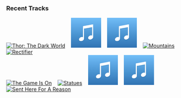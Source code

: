 ### Recent Tracks
[<img src='https://lastfm.freetls.fastly.net/i/u/300x300/dc3002613ee44b7199f189916cddc887.png' width='16%' height='16%' alt='Thor: The Dark World'>](https://www.last.fm/music/brian%2btyler/_/thor%253a%2bthe%2bdark%2bworld)&nbsp;&nbsp;&nbsp;&nbsp;[<img src='https://github.com/atfinke/atfinke/blob/master/placeholder.jpeg?raw=true' width='16%' height='16%' alt='Los Muertos Vivos Estan - From “Spectre” Soundtrack'>](https://www.last.fm/music/thomas%2bnewman/_/los%2bmuertos%2bvivos%2bestan%2b-%2bfrom%2b%25e2%2580%259cspectre%25e2%2580%259d%2bsoundtrack)&nbsp;&nbsp;&nbsp;&nbsp;[<img src='https://github.com/atfinke/atfinke/blob/master/placeholder.jpeg?raw=true' width='16%' height='16%' alt='End Credits - From "Pirates of the Caribbean: On Stranger Tides"/Score'>](https://www.last.fm/music/hans%2bzimmer/_/end%2bcredits%2b-%2bfrom%2b%2522pirates%2bof%2bthe%2bcaribbean%253a%2bon%2bstranger%2btides%2522%252fscore)&nbsp;&nbsp;&nbsp;&nbsp;[<img src='https://lastfm.freetls.fastly.net/i/u/300x300/96e822af96e594b3f19ef4900c36cd5e.png' width='16%' height='16%' alt='Mountains'>](https://www.last.fm/music/hans%2bzimmer/_/mountains)&nbsp;&nbsp;&nbsp;&nbsp;[<img src='https://lastfm.freetls.fastly.net/i/u/300x300/598a910ff59e4fbca6a54307e5fee8fc.png' width='16%' height='16%' alt='Rectifier'>](https://www.last.fm/music/daft%2bpunk/_/rectifier)&nbsp;&nbsp;&nbsp;&nbsp;<br>[<img src='https://lastfm.freetls.fastly.net/i/u/300x300/bfb91a5ba3124bf5b67a3a9dde93eb50.png' width='16%' height='16%' alt='The Game Is On'>](https://www.last.fm/music/david%2barnold%2b%2526%2bmichael%2bprice/_/the%2bgame%2bis%2bon)&nbsp;&nbsp;&nbsp;&nbsp;[<img src='https://lastfm.freetls.fastly.net/i/u/300x300/9d68f128eb1b4a8f9f1d17519f95dd97.png' width='16%' height='16%' alt='Statues'>](https://www.last.fm/music/alexandre%2bdesplat/_/statues)&nbsp;&nbsp;&nbsp;&nbsp;[<img src='https://github.com/atfinke/atfinke/blob/master/placeholder.jpeg?raw=true' width='16%' height='16%' alt='Victory Celebration and End Title - From "Star Wars: Return of the Jedi"'>](https://www.last.fm/music/john%2bwilliams/_/victory%2bcelebration%2band%2bend%2btitle%2b-%2bfrom%2b%2522star%2bwars%253a%2breturn%2bof%2bthe%2bjedi%2522)&nbsp;&nbsp;&nbsp;&nbsp;[<img src='https://github.com/atfinke/atfinke/blob/master/placeholder.jpeg?raw=true' width='16%' height='16%' alt='Wreck-It Ralph - From "Wreck-It Ralph"/Score'>](https://www.last.fm/music/henry%2bjackman/_/wreck-it%2bralph%2b-%2bfrom%2b%2522wreck-it%2bralph%2522%252fscore)&nbsp;&nbsp;&nbsp;&nbsp;[<img src='https://lastfm.freetls.fastly.net/i/u/300x300/089c832fc39e485998fb9d07e994117a.png' width='16%' height='16%' alt='Sent Here For A Reason'>](https://www.last.fm/music/hans%2bzimmer/_/sent%2bhere%2bfor%2ba%2breason)&nbsp;&nbsp;&nbsp;&nbsp;<br>